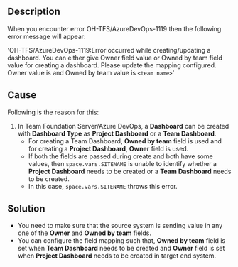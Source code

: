 ## Description

When you encounter error OH-TFS/AzureDevOps-1119 then the following error message will appear:

'OH-TFS/AzureDevOps-1119:Error occurred while creating/updating a dashboard. You can either give Owner field value or Owned by team field value for creating a dashboard. Please update the mapping configured. Owner value is <owner name> and Owned by team value is `<team name>`'

## Cause

Following is the reason for this:

1. In Team Foundation Server/Azure DevOps, a **Dashboard** can be created with **Dashboard Type** as **Project Dashboard** or a **Team Dashboard**.
   * For creating a Team Dashboard, **Owned by team** field is used and for creating a **Project Dashboard**, **Owner** field is used.
   * If both the fields are passed during create and both have some values, then <code class="expression">space.vars.SITENAME</code> is unable to identify whether a **Project Dashboard** needs to be created or a **Team Dashboard** needs to be created.
   * In this case, <code class="expression">space.vars.SITENAME</code> throws this error.

## Solution

* You need to make sure that the source system is sending value in any one of the **Owner** and **Owned by team** fields.
* You can configure the field mapping such that, **Owned by team** field is set when **Team Dashboard** needs to be created and **Owner** field is set when **Project Dashboard** needs to be created in target end system.
